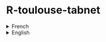 
# R-toulouse-tabnet

<details><summary>French</summary>
<p>
Ce dépot héberge le matériel présenté lors du groupe d'utilisateurs de R-toulouse du 20 octobre 2021

## La présentation

[Presentation pdf](Torch_Tabnet_R_fr.pdf)

## Les liens mentionnés

 - le site principal de l'écosystème torch  
 [torch.mlverse.org](https://torch.mlverse.org/)  
 
 - le site du package Tabnet  
 [mlverse.github.io/tabnet](https://mlverse.github.io/tabnet/)  
 
 - le tutoriel learnr de découverte de torch  
 [mlverse.shinyapps.io/torch-tour](mlverse.shinyapps.io/torch-tour)  
 
 - la cheatsheet de torch  
 [torch cheatsheet](https://github.com/rstudio/cheatsheets/blob/018327edcfbdf82fad39a4536f0710b2229fcf39/translations/french/torch_fr.pdf)  
</p>
</details>
 
<details><summary>English</summary>
<p>
This repo host material used to present at R-belgium on 3rd february 2021

## The slides

[Presentation pdf](Torch_Tabnet_R_en.pdf)

## the links

 - main torch ecosistem site  
 [torch.mlverse.org](https://torch.mlverse.org/)  
 
 - Tabnet package
 [mlverse.github.io/tabnet](https://mlverse.github.io/tabnet/)  
 
 - {learnr} torch tutoral
 [mlverse.shinyapps.io/torch-tour](mlverse.shinyapps.io/torch-tour)  
 
 - torch cheatsheet  
 [torch cheatsheet](https://github.com/rstudio/cheatsheets/blob/main/torch.pdf)  

</p>
</details>
